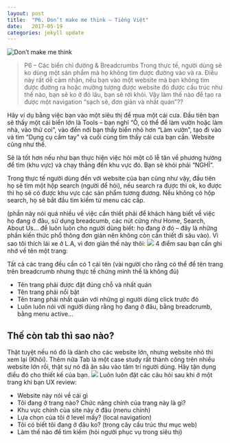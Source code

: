 ```yaml
---
layout: post
title:  "P6. Don’t make me think – Tiếng Việt"
date:   2017-05-19
categories: jekyll update
---
```

![Don’t make me think](https://uxvietnam.com/wp-content/uploads/2017/03/4934854016_66ff64de1d_b.jpg)
>P6 – Các biển chỉ đường & Breadcrumbs
Trong thực tế, người dùng sẽ ko dùng một sản phẩm mà họ không tìm được đường vào và ra. Điều này rất dễ cảm nhận, nếu bạn vào một website mà bạn không tìm được đường ra hoặc mường tượng được website đó được cấu trúc như thế nào, bạn sẽ ko ở đó lâu, bạn sẽ rời khỏi. Vậy làm thế nào để tạo ra được một navigation “sạch sẽ, đơn giản và nhất quán”??

Hãy ví dụ bằng việc bạn vào một siêu thị để mua một cái cưa. Đầu tiên bạn sẽ thấy một cái biển lớn là Tools – bạn nghĩ “Ồ, có thể để làm vườn hoặc làm nhà, vào thử coi”, vào đến nới bạn thấy biển nhỏ hơn “Làm vườn”, tạo đi vào và tìm “Dụng cụ cầm tay” và cuối cùng tìm thấy cái cưa bạn cần. Website cũng như thế.

Sẽ là tốt hơn nếu như bạn thực hiện việc hỏi một cô lễ tân về phương hướng để tìm (khu vực) và chạy thẳng đến khu vực đó. Bạn sẽ khỏi phải “NGHĨ”.

Trong thực tế người dùng đến với website của bạn cũng như vậy, đầu tiên họ sẽ tìm một hộp search (người để hỏi), nếu search ra được thì ok, ko được thì họ sẽ có được khu vực các sản phẩm tương đương. Nếu không có hộp search, họ sẽ bắt đầu tìm kiếm từ menu các cấp.

(phần này nói quá nhiều về việc cần thiết phải để khách hàng biết về việc họ đang ở đâu, sử dụng breadcumb, các nút cứng như Home, Search, About Us… để luôn luôn cho người dùng biết: họ đang ở đó – đây là những phần kiến thức phổ thông đơn giản nên không còn cần thiết đi sâu vào).
Vì sao tôi thích lái xe ở L.A, vì đơn giản thế này thôi:
![](https://100things.files.wordpress.com/2016/01/screen-shot-2016-01-08-at-3-26-20-pm.png?w=560)
4 điểm sau bạn cần ghi nhớ về tên một trang:

Tất cả các trang đều cần có 1 cái tên (vài người cho rằng có thể để tên trang trên breadcrumb nhưng thực tế chứng minh thế là không đủ)
- Tên trang phải được đặt đúng chỗ và nhất quán
- Tên trang phải nổi bật
- Tên trang phải nhất quán với những gì người dùng click trước đó
- Luôn luôn nói với người dùng rằng họ đang ở đâu, bằng breadcrumb, bằng menu active…

## Thế còn tab thì sao nào?

Thật tuyệt nếu nó đó là dành cho các website lớn, nhưng website nhỏ thì xem lại (Khôi). Thêm nữa Tab là một case study rất thành công trên nhiều website lớn rồi, thật sự nó đã ăn sâu vào tâm trí người dùng. Hãy tận dụng điều đó cho thiết kế của bạn.
![](https://100things.files.wordpress.com/2016/01/screen-shot-2016-01-08-at-3-33-14-pm.png?w=560)
Luôn luôn đặt các câu hỏi sau khi ở một trang khi bạn UX review:

- Website này nói về cái gì
- Tôi đang ở trang nào? Chức năng chính của trang này là gì?
- Khu vực chính của site này ở đâu (menu chính)
- Lựa chọn của tôi ở level mấy? (local navigation)
- Tôi có biết tôi đang ở đâu ko? (trong cây cấu trúc thư mục web)
- Làm thế nào để tìm kiếm (hỏi người phục vụ trong siêu thị)